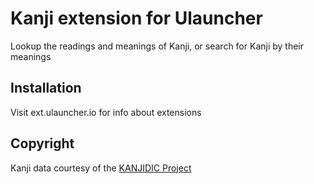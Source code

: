 # Kanji extension for Ulauncher
Lookup the readings and meanings of Kanji, or search for Kanji by their meanings

## Installation
Visit ext.ulauncher.io for info about extensions

## Copyright
Kanji data courtesy of the [KANJIDIC Project](http://www.edrdg.org/wiki/index.php/KANJIDIC_Project)